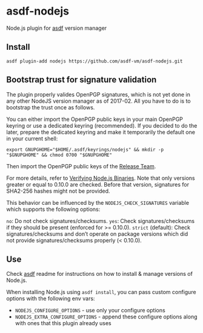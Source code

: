 # asdf-nodejs

Node.js plugin for [asdf](https://github.com/asdf-vm/asdf) version manager

## Install

```
asdf plugin-add nodejs https://github.com/asdf-vm/asdf-nodejs.git
```

## Bootstrap trust for signature validation

The plugin properly valides OpenPGP signatures, which is not yet done in any
other NodeJS version manager as of 2017-02. All you have to do is to bootstrap
the trust once as follows.

You can either import the OpenPGP public keys in your main OpenPGP keyring or use a dedicated keyring (recommended).
If you decided to do the later, prepare the dedicated keyring and make it temporarily the default one in your current shell:

```Shell
export GNUPGHOME="$HOME/.asdf/keyrings/nodejs" && mkdir -p "$GNUPGHOME" && chmod 0700 "$GNUPGHOME"
```

Then import the OpenPGP public keys of the [Release Team](https://github.com/nodejs/node/#release-team).

For more details, refer to [Verifying Node.js Binaries](https://blog.continuation.io/verifying-node-js-binaries/).
Note that only versions greater or equal to 0.10.0 are checked. Before that version, signatures for SHA2-256 hashes might not be provided.

This behavior can be influenced by the `NODEJS_CHECK_SIGNATURES` variable which supports the following options:

`no`: Do not check signatures/checksums.
`yes`: Check signatures/checksums if they should be present (enforced for >= 0.10.0).
`strict` (default): Check signatures/checksums and don’t operate on package versions which did not provide signatures/checksums properly (< 0.10.0).

## Use

Check [asdf](https://github.com/asdf-vm/asdf) readme for instructions on how to install & manage versions of Node.js.

When installing Node.js using `asdf install`, you can pass custom configure options with the following env vars:

* `NODEJS_CONFIGURE_OPTIONS` - use only your configure options
* `NODEJS_EXTRA_CONFIGURE_OPTIONS` - append these configure options along with ones that this plugin already uses
